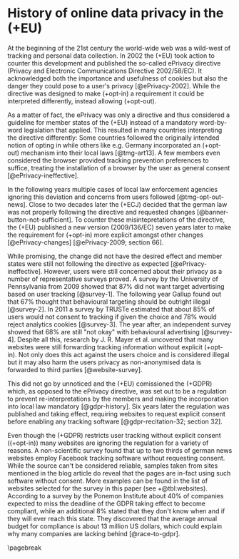 # History of online data privacy in the (+EU)

At the beginning of the 21st century the world-wide web was a wild-west of tracking and personal data collection. In 2002 the (+EU) took action to counter this development and published the so-called ePrivacy directive (Privacy and Electronic Communications Directive 2002/58/EC). It acknowledged both the importance and usefulness of cookies but also the danger they could pose to a user's privacy [@ePrivacy-2002]. While the directive was designed to make (+opt-in) a requirement it could be interpreted differently, instead allowing (+opt-out).

As a matter of fact, the ePrivacy was only a directive and thus considered a guideline for member states of the (+EU) instead of a mandatory word-by-word legislation that applied. This resulted in many countries interpreting the directive differently: Some countries followed the originally intended notion of opting in while others like e.g. Germany incorporated an (+opt-out) mechanism into their local laws [@tmg-art13]. A few members even considered the browser provided tracking prevention preferences to suffice, treating the installation of a browser by the user as general consent [@ePrivacy-ineffective].

In the following years multiple cases of local law enforcement agencies ignoring this deviation and concerns from users followed [@tmg-opt-out-news]. Close to two decades later the (+ECJ) decided that the german law was not properly following the directive and requested changes [@banner-button-not-sufficient]. To counter these misintepretations of the directive, the (+EU) published a new version (2009/136/EC) seven years later to make the requirement for (+opt-in) more explicit amongst other changes [@ePrivacy-changes] [@ePrivacy-2009; section 66].

While promising, the change did not have the desired effect and member states were still not following the directive as expected [@ePrivacy-ineffective]. However, users were still concerned about their privacy as a number of representative surveys proved. A survey by the University of Pennsylvania from 2009 showed that 87% did not want target advertising based on user tracking [@survey-1]. The following year Gallup found out that 67% thought that behavioural targeting should be outright illegal [@survey-2]. In 2011 a survey by TRUSTe estimated that about 85% of users would not consent to tracking if given the choice and 78% would reject analytics cookies [@survey-3]. The year after, an independent survey showed that 68% are still "not okay" with behavioural advertising [@survey-4]. Despite all this, research by J. R. Mayer et al. uncovered that many websites were still forwarding tracking information without explicit (+opt-in). Not only does this act against the users choice and is considered illegal but it may also harm the users privacy as non-anonymised data is forwarded to third parties [@website-survey].

This did not go by unnoticed and the (+EU) comissioned the (+GDPR) which, as opposed to the ePrivacy directive, was set out to be a regulation to prevent re-interpretations by the members and making the incorporation into local law mandatory [@gdpr-history]. Six years later the regulation was published and taking effect, requiring websites to request explicit consent before enabling any tracking software [@gdpr-recitation-32; section 32].

Even though the (+GDPR) restricts user tracking without explicit consent ((+opt-in)) many websites are ignoring the regulation for a variety of reasons. A non-scientific survey found that up to two thirds of german news websites employ Facebook tracking software without requesting consent. While the source can't be considered reliable, samples taken from sites mentioned in the blog article do reveal that the pages are in-fact using such software without consent. More examples can be found in the list of websites selected for the survey in this paper (see +@tbl:websites). According to a survey by the Ponemon Institute about 40% of companies expected to miss the deadline of the GDPR taking effect to become compliant, while an additional 8% stated that they don't know when and if they will ever reach this state. They discovered that the average annual budget for compliance is about 13 million US dollars, which could explain why many companies are lacking behind [@race-to-gdpr].

\pagebreak
